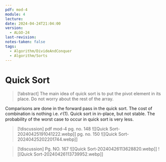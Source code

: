 ```yaml
---
pdf: mod-4
module: 4
lecture: 
date: 2024-04-24T21:04:00
version:
  - ALGO-24
last-revision: 
notes-taken: false
tags:
  - Algorithm/DivideAndConquer
  - Algorithm/Sorts
---
```

# Quick Sort

> [!abstract] 
> The main idea of quick sort is to put the pivot element in its place. Do not worry about the rest of the array.

Comparisons are done in the forward pass in the quick sort. The cost of combination is nothing i.e. $\mathcal{O}(1)$.
Quick sort in in-place, but not stable.
The probability of the worst case to occur in quick sort is very less.

> [!discussion] 
> pdf mod-4 pg. no. 148
> ![[Quick Sort-20240425191041222.webp]]
> pg. no. 150
> ![[Quick Sort-20240425202201744.webp]]



> [!discussion] Pg. NO. 167
> ![[Quick Sort-20240426113628820.webp]]
> ![[Quick Sort-20240426113739952.webp]]

